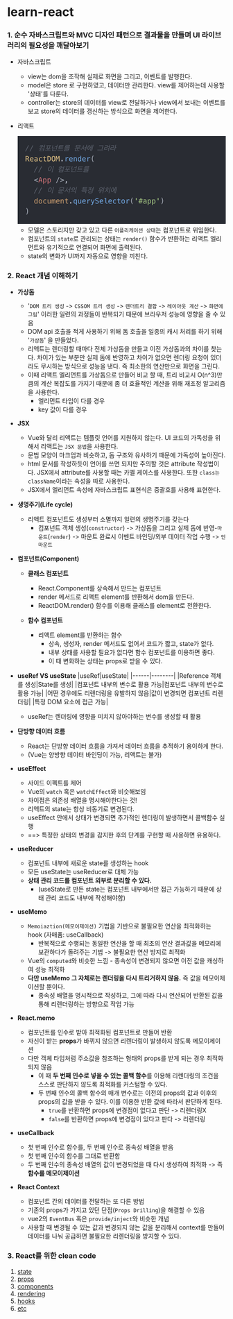 # learn-react

### 1. 순수 자바스크립트와 MVC 디자인 패턴으로 결과물을 만들며 UI 라이브러리의 필요성을 깨달아보기
  - 자바스크립트
    - view는 dom을 조작해 실제로 화면을 그리고, 이벤트를 발행한다.
    - model은 store 로 구현하였고, 데이터만 관리한다. view를 제어하는데 사용할 '상태'를 다룬다.
    - controller는 store의 데이터를 view로 전달하거나 view에서 보내는 이벤트를 보고 store의 데이터를 갱신하는 방식으로 화면을 제어한다.
  - 리액트
    
      <img src="./images/react_html_role.png" width="500px">
    
    - 모델은 스토리지만 갖고 있고 다른 `어플리케이션 상태`는 컴포넌트로 위임한다. 
    - 컴포넌트의 `state`로 관리되는 상태는 `render()` 함수가 반환하는 리액트 엘리먼트와 유기적으로 연결되어 화면에 출력된다. 
    - state의 변화가 UI까지 자동으로 영향을 끼친다.

### 2. React 개념 이해하기
  - **가상돔**
    - '`DOM 트리 생성` -> `CSSOM 트리 생성` -> `렌더트리 결합` -> `레이아웃 계산` -> `화면에 그림`' 이러한 일련의 과정들이 반복되기 때문에 브라우저 성능에 영향을 줄 수 있음
    - DOM api 호출을 적게 사용하기 위해 돔 호출을 일종의 캐시 처리를 하기 위해 '`가상돔`' 을 만들었다.
    - 리액트는 렌더링할 때마다 전체 가상돔을 만들고 이전 가상돔과의 차이를 찾는다. 차이가 있는 부분만 실제 돔에 반영하고 차이가 없으면 렌더링 요청이 있더라도 무시하는 방식으로 성능을 낸다. 즉 최소한의 연산만으로 화면을 그린다.
    - 이때 리액트 엘리먼트를 가상돔으로 만들어 비교 할 때, 트리 비교시 O(n^3)만큼의 계산 복잡도를 가지기 때문에 좀 더 효율적인 계산을 위해 재조정 알고리즘을 사용한다.
      - 엘리먼트 타입이 다를 경우
      - key 값이 다를 경우
      
  - **JSX** 
    - Vue와 달리 리액트는 템플릿 언어를 지원하지 않는다. UI 코드의 가독성을 위해서 리액트는 `JSX 문법`을 사용한다.
    - 문법 모양이 마크업과 비슷하고, 돔 구조와 유사하기 때문에 가독성이 높아진다.
    - html 문서를 작성하듯이 언어를 쓰면 되지만 주의할 것은 attribute 작성법이다. JSX에서 attribute를 사용할 때는 카멜 케이스를 사용한다. 또한 `class는` `className`이라는 속성을 따로 사용한다.
    - JSX에서 엘리먼트 속성에 자바스크립트 표현식은 중괄호를 사용해 표현한다.

  - **생명주기(Life cycle)**
    - 리액트 컴포넌트도 생성부터 소멸까지 일련의 생명주기를 갖는다
      - 컴포넌트 객체 생성(`constructor`) -> 가상돔을 그리고 실제 돔에 반영-`마운트`(`render`) -> 마운트 완료시 이벤트 바인딩/외부 데이터 작업 수행 -> `언마운트`

  - **컴포넌트(Component)**
    - **클래스 컴포넌트**
      - React.Component를 상속해서 만드는 컴포넌트
      - render 메서드로 리액트 element를 반환해서 dom을 만든다.
      - ReactDOM.render() 함수를 이용해 클래스를 element로 전환한다.
      
    - **함수 컴포넌트**
      - 리액트 element를 반환하는 함수
        - 상속, 생성자, render 메서드도 없어서 코드가 짧고, state가 없다.
        - 내부 상태를 사용할 필요가 없다면 함수 컴포넌트를 이용하면 좋다.
        - 이 때 변화하는 상태는 props로 받을 수 있다.

  - **useRef VS useState**
    |useRef|useState|
    |------|--------|
    |Reference 객체를 생성|State를 생성|
    |컴포넌트 내부의 변수로 활용 가능|컴포넌트 내부의 변수로 활용 가능|
    |어떤 경우에도 리렌더링을 유발하지 않음|값이 변경되면 컴포넌트 리렌더링|
    |특정 DOM 요소에 접근 가능|
    - useRef는 렌더링에 영향을 미치지 않아야하는 변수를 생성할 때 활용

  - **단방향 데이터 흐름**
    - React는 단방향 데이터 흐름을 가져서 데이터 흐름을 추적하기 용이하게 한다.
    - (Vue는 양방향 데이터 바인딩이 가능, 리액트는 불가) 
  
  - **useEffect**
    - 사이드 이펙트를 제어
    - Vue의 `watch` 혹은 `watchEffect`와 비슷해보임
    - 차이점은 의존성 배열을 명시해야한다는 것!
    - 리액트의 state는 항상 비동기로 변경된다.
    - useEffect 안에서 상태가 변경되면 추가적인 렌더링이 발생하면서 콜백함수 실행
    - ==> 특정한 상태의 변경을 감지한 후의 단계를 구현할 때 사용하면 유용하다.

  - **useReducer**
    - 컴포넌트 내부에 새로운 state를 생성하는 hook
    - 모든 useState는 useReducer로 대체 가능
    - **상태 관리 코드를 컴포넌트 외부로 분리할 수 있다.**
      - (useState로 만든 state는 컴포넌트 내부에서만 접근 가능하기 때문에 상태 관리 코드도 내부에 작성해야함)

  - **useMemo**
    - `Memoiaztion(메모이제이션)` 기법을 기반으로 불필요한 연산을 최적화하는 hook (자매품: useCallback)
      - 반복적으로 수행되는 동일한 연산을 할 때 최초의 연산 결과값을 메모리에 보관하다가 돌려주는 기법 -> 불필요한 연산 방지로 최적화
    -  Vue의 `computed`와 비슷한 느낌 - 종속성이 변경되지 않으면 이전 값을 캐싱하여 성능 최적화
      - **다만 useMemo 그 자체로는 렌더링을 다시 트리거하지 않음.** 즉 값을 메모이제이션할 뿐이다.
        - 종속성 배열을 명시적으로 작성하고, 그에 따라 다시 연산되어 반환된 값을 통해 리렌더링하는 방향으로 작업 가능
    
  - **React.memo**
    - 컴포넌트를 인수로 받아 최적화된 컴포넌트로 만들어 반환
    - 자신이 받는 **props**가 바뀌지 않으면 리렌더링이 발생하지 않도록 메모이제이션
    - 다만 객체 타입처럼 주소값을 참조하는 형태의 props를 받게 되는 경우 최적화되지 않음
      - 이 때 **두 번째 인수로 넣을 수 있는 콜백 함수**를 이용해 리렌더링의 조건을 스스로 판단하지 않도록 최적화를 커스텀할 수 있다.
      - 두 번째 인수의 콜백 함수의 매개 변수로는 이전의 props의 값과 이후의 props의 값을 받을 수 있다. 이를 이용한 반환 값에 따라서 판단하게 된다.
        - `true`를 반환하면 props에 변경점이 없다고 판단 -> 리렌더링X
        - `false`를 반환하면 props에 변경점이 있다고 판다 -> 리렌더링

  - **useCallback**
    - 첫 번째 인수로 함수를, 두 번째 인수로 종속성 배열을 받음
    - 첫 번째 인수의 함수를 그대로 반환함
    - 두 번째 인수의 종속성 배열의 값이 변경되었을 때 다시 생성하여 최적화 -> 즉 **함수를 메모이제이션**


  - **React Context**
    - 컴포넌트 간의 데이터를 전달하는 또 다른 방법
    - 기존의 props가 가지고 있던 단점(`Props Drilling`)을 해결할 수 있음
    - vue2의 `EventBus` 혹은 `provide/inject`와 비슷한 개념
    - 사용할 때 변경될 수 있는 값과 변경되지 않는 값을 분리해서 context를 만들어 데이터를 나눠 공급하면 불필요한 리렌더링을 방지할 수 있다. 


### 3. React를 위한 clean code
1. [state](./5-clean-code//state.md)
2. [props](./5-clean-code//props.md)
3. [components](./5-clean-code//components.md)
4. [rendering](./5-clean-code//rendering.md)
5. [hooks](./5-clean-code//hooks.md)
6. [etc](./5-clean-code//etc.md)


